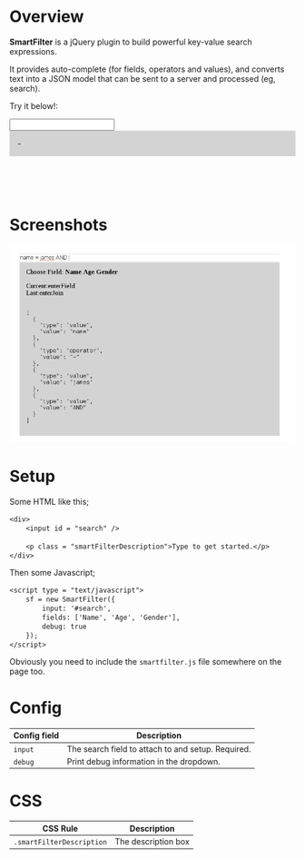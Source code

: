 <style>
table {
	width: 100%;
}

.smartFilterInput {
	width: 100%;
}

.smartFilterKeyword {
	font-weight: bold;
}

div.smartFilterDescription {
	background-color: lightgray;
	padding: 1em;
}
</style>

# Overview 

**SmartFilter** is a jQuery plugin to build powerful key-value search expressions.

It provides auto-complete (for fields, operators and values), and converts text 
into a JSON model that can be sent to a server and processed (eg, search).

<div>

<p>Try it below!: </p>

<input id = "exampleSearch" />
<div class = "smartFilterDescription">-</div>
</div>

<script
  src="https://code.jquery.com/jquery-3.1.1.js"
    integrity="sha256-16cdPddA6VdVInumRGo6IbivbERE8p7CQR3HzTBuELA="
	  crossorigin="anonymous"></script>

<script type = "text/javascript" src = "https://cdn.rawgit.com/jamesread/smartfilter/fcc6336c89fcd2070e06e9e1b5612a442295bee3/js/smartfilter.js"></script>

<script type = "text/javascript">

window.sf = new SmartFilter({
	input: '#exampleSearch',
	fields: ['Name', 'Age', 'Gender']
}); 

</script>

<br /><br /><br />

# Screenshots

![smart filter screenshot](images/screenshot1.png "smart filter screenshot")


# Setup
	
Some HTML like this; 

	<div> 
		<input id = "search" />

		<p class = "smartFilterDescription">Type to get started.</p>
	</div>

Then some Javascript;

	<script type = "text/javascript">
		sf = new SmartFilter({	
			input: '#search',
			fields: ['Name', 'Age', 'Gender'],
			debug: true
		});
	</script>

Obviously you need to include the ``smartfilter.js`` file somewhere on the page too.


# Config

| Config field | Description                                                   |
|--------------|---------------------------------------------------------------|
| ``input``    | The search field to attach to and setup. Required.            |
| ``debug``    | Print debug information in the dropdown.

# CSS

| CSS Rule     | Description                                                   |
|--------------|---------------------------------------------------------------|
| ``.smartFilterDescription``    | The description box                         |


